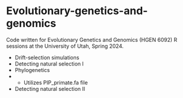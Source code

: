 # Evolutionary-genetics-and-genomics
Code written for Evolutionary Genetics and Genomics (HGEN 6092) R sessions at the University of Utah, Spring 2024.

* Drift-selection simulations
* Detecting natural selection I
* Phylogenetics
* * Utilizes PIP_primate.fa file
* Detecting natural selection II
